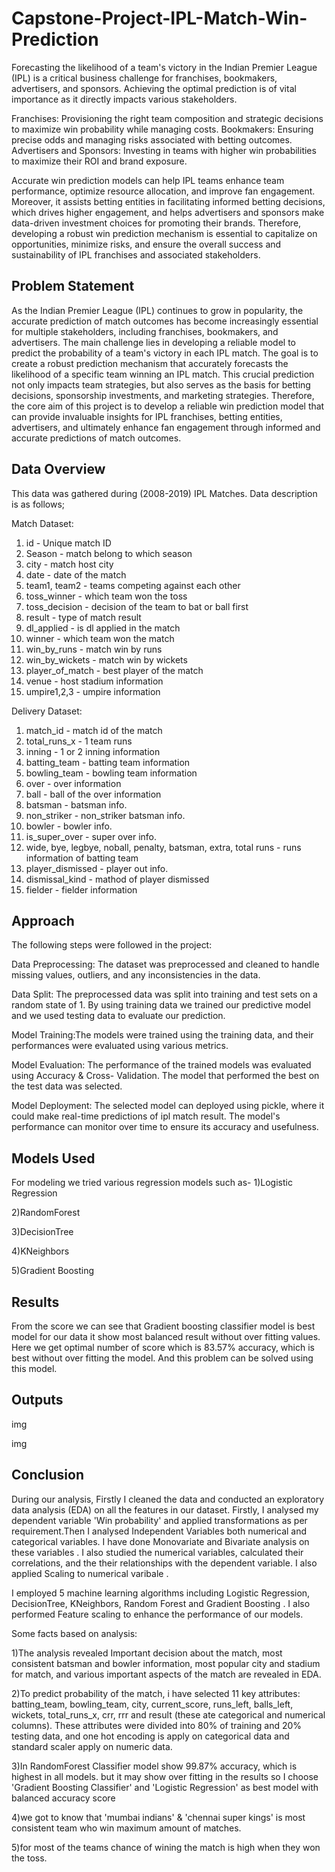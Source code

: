 # Capstone-Project-IPL-Match-Win-Prediction

Forecasting the likelihood of a team's victory in the Indian Premier League (IPL) is a critical business challenge for franchises, bookmakers, advertisers, and sponsors. Achieving the optimal prediction is of vital importance as it directly impacts various stakeholders.

Franchises: Provisioning the right team composition and strategic decisions to maximize win probability while managing costs.
Bookmakers: Ensuring precise odds and managing risks associated with betting outcomes.
Advertisers and Sponsors: Investing in teams with higher win probabilities to maximize their ROI and brand exposure.

Accurate win prediction models can help IPL teams enhance team performance, optimize resource allocation, and improve fan engagement. Moreover, it assists betting entities in facilitating informed betting decisions, which drives higher engagement, and helps advertisers and sponsors make data-driven investment choices for promoting their brands.
Therefore, developing a robust win prediction mechanism is essential to capitalize on opportunities, minimize risks, and ensure the overall success and sustainability of IPL franchises and associated stakeholders.

## Problem Statement

As the Indian Premier League (IPL) continues to grow in popularity, the accurate prediction of match outcomes has become increasingly essential for multiple stakeholders, including franchises, bookmakers, and advertisers. The main challenge lies in developing a reliable model to predict the probability of a team's victory in each IPL match. The goal is to create a robust prediction mechanism that accurately forecasts the likelihood of a specific team winning an IPL match. This crucial prediction not only impacts team strategies, but also serves as the basis for betting decisions, sponsorship investments, and marketing strategies. Therefore, the core aim of this project is to develop a reliable win prediction model that can provide invaluable insights for IPL franchises, betting entities, advertisers, and ultimately enhance fan engagement through informed and accurate predictions of match outcomes.

## Data Overview

This data was gathered during (2008-2019) IPL Matches. Data description is as follows;

Match Dataset:

1. id - Unique match ID
2. Season - match belong to which season
3. city - match host city
4. date - date of the match
5. team1, team2 - teams competing against each other
6. toss_winner - which team won the toss
7. toss_decision - decision of the team to bat or ball first
8. result - type of match result
9. dl_applied - is dl applied in the match
10. winner - which team won the match
11. win_by_runs - match win by runs
12. win_by_wickets - match win by wickets
13. player_of_match - best player of the match
14. venue - host stadium information
15. umpire1,2,3 - umpire information

Delivery Dataset:

1. match_id - match id of the match
2. total_runs_x - 1 team runs
3. inning - 1 or 2 inning information
4. batting_team - batting team information
5. bowling_team - bowling team information
6. over - over information
7. ball - ball of the over information
8. batsman - batsman info.
9. non_striker - non_striker batsman info.
10. bowler - bowler info.
11. is_super_over - super over info.
12. wide, bye, legbye, noball, penalty, batsman, extra, total runs - runs information of batting team
13. player_dismissed - player out info.
14. dismissal_kind - mathod of player dismissed
15. fielder - fielder information

## Approach
The following steps were followed in the project:

Data Preprocessing: The dataset was preprocessed and cleaned to handle missing values, outliers, and any inconsistencies in the data.

Data Split: The preprocessed data was split into training and test sets on a random state of 1. By using training data we trained our predictive model and we used testing data to evaluate our prediction.

Model Training:The models were trained using the training data, and their performances were evaluated using various metrics.

Model Evaluation: The performance of the trained models was evaluated using Accuracy & Cross- Validation. The model that performed the best on the test data was selected.

Model Deployment: The selected model can deployed using pickle, where it could make real-time predictions of ipl match result. The model's performance can monitor over time to ensure its accuracy and usefulness.

## Models Used
For modeling we tried various regression models such as- 
1)Logistic Regression

2)RandomForest

3)DecisionTree

4)KNeighbors

5)Gradient Boosting

## Results
From the score we can see that Gradient boosting classifier model is best model for our data it show most balanced result without over fitting values. Here we get optimal number of score which is 83.57% accuracy, which is best without over fitting the model. And this problem can be solved using this model.

## Outputs


img

img


## Conclusion
During our analysis, Firstly I cleaned the data and conducted an exploratory data analysis (EDA) on all the features in our dataset. Firstly, I analysed my dependent variable 'Win probability' and applied transformations as per requirement.Then I analysed Independent Variables both numerical and categorical variables. I have done Monovariate and Bivariate analysis on these variables . I also studied the numerical variables, calculated their correlations, and the their relationships with the dependent variable. I also applied Scaling to numerical varibale .

I employed 5 machine learning algorithms including Logistic Regression, DecisionTree, KNeighbors, Random Forest and Gradient Boosting . I also performed Feature scaling to enhance the performance of our models.

Some facts based on analysis:

1)The analysis revealed Important decision about the match, most consistent batsman and bowler information, most popular city and stadium for match, and various important aspects of the match are revealed in EDA.

2)To predict probability of the match, i have selected 11 key attributes: batting_team, bowling_team, city, current_score, runs_left, balls_left, wickets, total_runs_x, crr, rrr and result (these ate categorical and numerical columns). These attributes were divided into 80% of training and 20% testing data, and one hot encoding is apply on categorical data and standard scaler apply on numeric data.

3)In RandomForest Classifier model show 99.87% accuracy, which is highest in all models. but it may show over fitting in the results so I choose 'Gradient Boosting Classifier' and 'Logistic Regression' as best model with balanced accuracy score

4)we got to know that 'mumbai indians' & 'chennai super kings' is most consistent team who win maximum amount of matches.

5)for most of the teams chance of wining the match is high when they won the toss.
